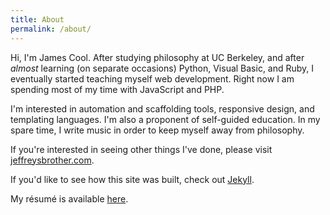```yaml
---
title: About
permalink: /about/
---
```


Hi, I'm James Cool. After studying philosophy at UC Berkeley, and after *almost* learning (on separate occasions) Python, Visual Basic, and Ruby, I eventually started teaching myself web development. Right now I am spending most of my time with JavaScript and PHP.

I'm interested in automation and scaffolding tools, responsive design, and templating languages. I'm also a proponent of self-guided education. In my spare time, I write music in order to keep myself away from philosophy.

If you're interested in seeing other things I've done, please visit [jeffreysbrother.com](http://jeffreysbrother.com/).

If you'd like to see how this site was built, check out [Jekyll](http://jekyllrb.com/).

My r&eacute;sum&eacute; is available [here](http://jeffreysbrother.github.io/img/2015_resume_update_noA_november.pdf).
